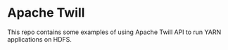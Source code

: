 # Apache Twill
This repo contains some examples of using Apache Twill API to run YARN applications on HDFS. 
